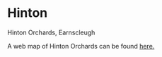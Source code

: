 # Hinton
Hinton Orchards, Earnscleugh

A web map of Hinton Orchards can be found <a href="https://larryamorgan.github.io/Hinton/">here.</a>
